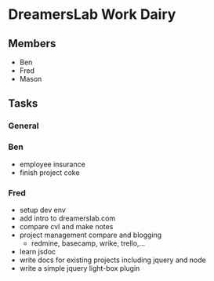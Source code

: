 # DreamersLab Work Dairy

## Members
- Ben
- Fred
- Mason



## Tasks

### General

### Ben
- employee insurance
- finish project coke

### Fred
- setup dev env
- add intro to dreamerslab.com
- compare cvl and make notes
- project management compare and blogging
  - redmine, basecamp, wrike, trello,...
- learn jsdoc
- write docs for existing projects including jquery and node
- write a simple jquery light-box plugin